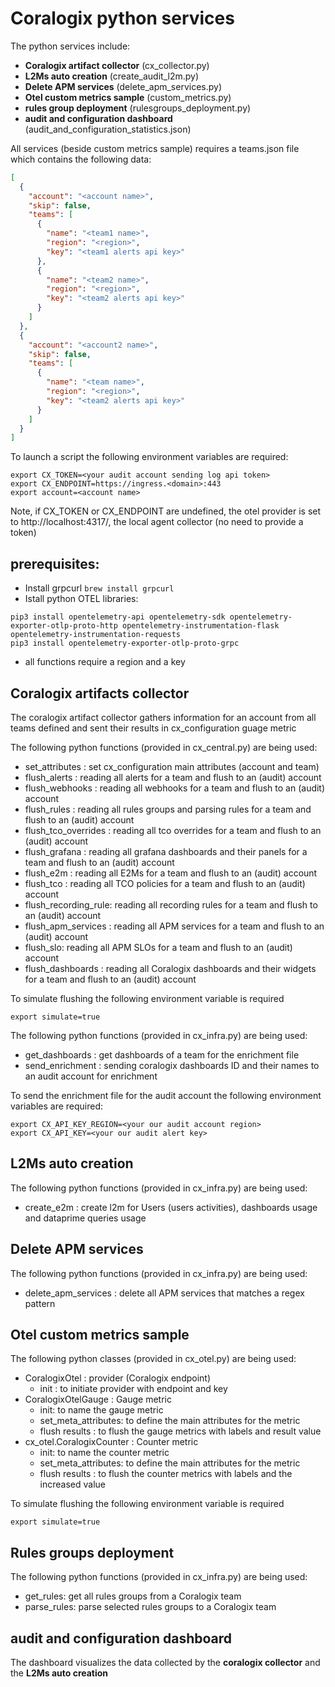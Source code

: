 # Coralogix python services

The python services include:
- **Coralogix artifact collector** (cx_collector.py)
- **L2Ms auto creation** (create_audit_l2m.py)
- **Delete APM services** (delete_apm_services.py)
- **Otel custom metrics sample** (custom_metrics.py)
- **rules group deployment** (rulesgroups_deployment.py)
- **audit and configuration dashboard** (audit_and_configuration_statistics.json)


All services (beside custom metrics sample) requires a teams.json file which contains the following data:
```json
[
  {
    "account": "<account name>",
    "skip": false,
    "teams": [
      {
        "name": "<team1 name>",
        "region": "<region>",
        "key": "<team1 alerts api key>"
      },
      {
        "name": "<team2 name>",
        "region": "<region>",
        "key": "<team2 alerts api key>"
      }
    ]
  },
  {
    "account": "<account2 name>",
    "skip": false,
    "teams": [
      {
        "name": "<team name>",
        "region": "<region>",
        "key": "<team2 alerts api key>"
      }
    ]
  }
]
```

To launch a script the following environment variables are required:
```shell
export CX_TOKEN=<your audit account sending log api token>
export CX_ENDPOINT=https://ingress.<domain>:443
export account=<account name> 
```
Note, if CX_TOKEN or CX_ENDPOINT are undefined, the otel provider is set to http://localhost:4317/,
the local agent collector (no need to provide a token)
## prerequisites:
- Install grpcurl ```brew install grpcurl``` 
- Istall python OTEL libraries: 
```
pip3 install opentelemetry-api opentelemetry-sdk opentelemetry-exporter-otlp-proto-http opentelemetry-instrumentation-flask opentelemetry-instrumentation-requests
pip3 install opentelemetry-exporter-otlp-proto-grpc
```
- all functions require a region and a key

## Coralogix artifacts collector
The coralogix artifact collector gathers information for an account from all teams defined and sent their results in cx_configuration guage metric

The following python functions (provided in cx_central.py) are being used:
- set_attributes : set cx_configuration main attributes (account and team)
- flush_alerts : reading all alerts for a team and flush to an (audit) account
- flush_webhooks :  reading all webhooks for a team and flush to an (audit) account
- flush_rules :  reading all rules groups and parsing rules for a team and flush to an (audit) account
- flush_tco_overrides :  reading all tco overrides for a team and flush to an (audit) account
- flush_grafana :  reading all grafana dashboards and their panels for a team and flush to an (audit) account
- flush_e2m :  reading all E2Ms for a team and flush to an (audit) account
- flush_tco : reading all TCO policies for a team and flush to an (audit) account
- flush_recording_rule:  reading all recording rules for a team and flush to an (audit) account
- flush_apm_services :  reading all APM services for a team and flush to an (audit) account
- flush_slo: reading all APM SLOs for a team and flush to an (audit) account
- flush_dashboards :  reading all Coralogix dashboards and their widgets for a team and flush to an (audit) account

To simulate flushing the following environment variable is required
```shell
export simulate=true
```

The following python functions (provided in cx_infra.py) are being used:
- get_dashboards : get dashboards of a team for the enrichment file
- send_enrichment :  sending coralogix dashboards ID and their names to an audit account for enrichment

To send the enrichment file for the audit account the following environment variables are required:
```shell
export CX_API_KEY_REGION=<your our audit account region>
export CX_API_KEY=<your our audit alert key>
```

## L2Ms auto creation
The following python functions (provided in cx_infra.py) are being used:
- create_e2m : create l2m for Users (users activities), dashboards usage and dataprime queries usage

## Delete APM services
The following python functions (provided in cx_infra.py) are being used:
- delete_apm_services : delete all APM services that matches a regex pattern

## Otel custom metrics sample
The following python classes (provided in cx_otel.py) are being used:
- CoralogixOtel : provider (Coralogix endpoint)
  - init : to initiate provider with endpoint and key
- CoralogixOtelGauge : Gauge metric
  - init: to name the gauge metric
  - set_meta_attributes: to define the main attributes for the metric
  - flush results : to flush the gauge metrics with labels and result value
- cx_otel.CoralogixCounter : Counter metric
  - init: to name the counter metric
  - set_meta_attributes: to define the main attributes for the metric
  - flush results : to flush the counter metrics with labels and the increased value

To simulate flushing the following environment variable is required
```shell
export simulate=true
```

## Rules groups deployment
The following python functions (provided in cx_infra.py) are being used:
- get_rules: get all rules groups from a Coralogix team
- parse_rules: parse selected rules groups to a Coralogix team

## audit and configuration dashboard
The dashboard visualizes the data collected by the **coralogix collector** and the **L2Ms auto creation**
